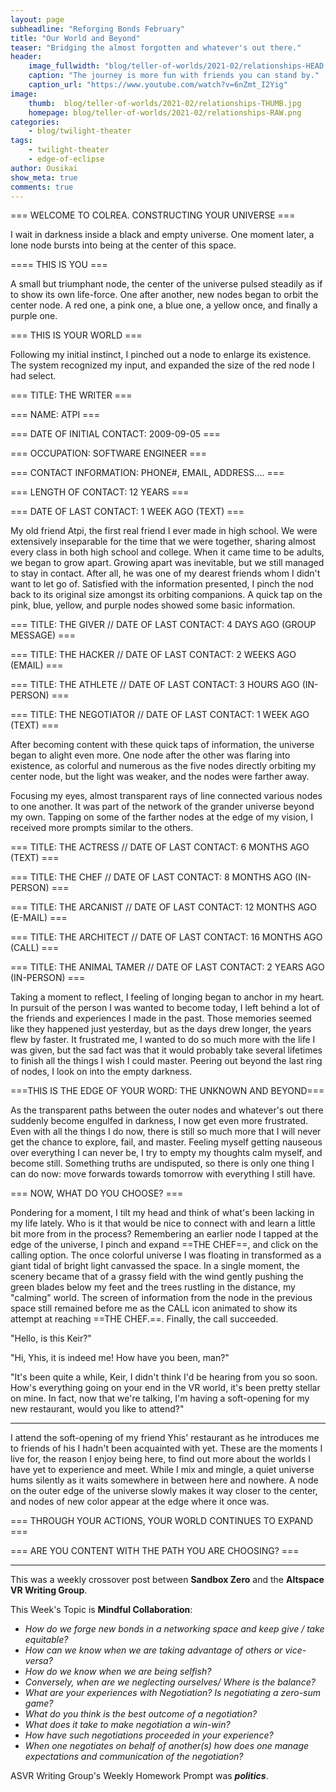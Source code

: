 ```yaml
---
layout: page
subheadline: "Reforging Bonds February"
title: "Our World and Beyond"
teaser: "Bridging the almost forgotten and whatever's out there."
header:
    image_fullwidth: "blog/teller-of-worlds/2021-02/relationships-HEAD.png"
    caption: "The journey is more fun with friends you can stand by."
    caption_url: "https://www.youtube.com/watch?v=6nZmt_I2Yig"
image:
    thumb:  blog/teller-of-worlds/2021-02/relationships-THUMB.jpg
    homepage: blog/teller-of-worlds/2021-02/relationships-RAW.png
categories:
    - blog/twilight-theater
tags:
    - twilight-theater
    - edge-of-eclipse
author: Ousikai
show_meta: true
comments: true
---
```

=== WELCOME TO COLREA. CONSTRUCTING YOUR UNIVERSE ===

I wait in darkness inside a black and empty universe. One moment later, a lone node bursts into being at the center of this space.

==== THIS IS YOU ===

A small but triumphant node, the center of the universe pulsed steadily as if to show its own life-force. One after another, new nodes began to orbit the center node. A red one, a pink one, a blue one, a yellow once, and finally a purple one.

=== THIS IS YOUR WORLD ===

Following my initial instinct, I pinched out a node to enlarge its existence. The system recognized my input, and expanded the size of the red node I had select.

=== TITLE: THE WRITER ===

=== NAME: ATPI ===

=== DATE OF INITIAL CONTACT: 2009-09-05 ===

=== OCCUPATION: SOFTWARE ENGINEER ===

=== CONTACT INFORMATION: PHONE#, EMAIL, ADDRESS.... ===

=== LENGTH OF CONTACT: 12 YEARS ===

=== DATE OF LAST CONTACT: 1 WEEK AGO (TEXT) ===

My old friend Atpi, the first real friend I ever made in high school. We were extensively inseparable for the time that we were together, sharing almost every class in both high school and college. When it came time to be adults, we began to grow apart. Growing apart was inevitable, but we still managed to stay in contact. After all, he was one of my dearest friends whom I didn't want to let go of. Satisfied with the information presented, I pinch the nod  back to its original size amongst its orbiting companions. A quick tap on the pink, blue, yellow, and purple nodes showed some basic information.

=== TITLE: THE GIVER // DATE OF LAST CONTACT: 4 DAYS AGO (GROUP MESSAGE) ===

=== TITLE: THE HACKER // DATE OF LAST CONTACT: 2 WEEKS AGO (EMAIL) ===

=== TITLE: THE ATHLETE // DATE OF LAST CONTACT: 3 HOURS AGO (IN-PERSON) ===

=== TITLE: THE NEGOTIATOR // DATE OF LAST CONTACT: 1 WEEK AGO (TEXT) ===

After becoming content with these quick taps of information, the universe began to alight even more. One node after the other was flaring into existence, as colorful and numerous as the five nodes directly orbiting my center node, but the light was weaker, and the nodes were farther away. 

Focusing my eyes, almost transparent rays of line connected various nodes to one another. It was part of the network of the grander universe beyond my own. Tapping on some of the farther nodes at the edge of my vision, I received more prompts similar to the others.

=== TITLE: THE ACTRESS // DATE OF LAST CONTACT: 6 MONTHS AGO (TEXT) ===

=== TITLE: THE CHEF // DATE OF LAST CONTACT: 8 MONTHS AGO (IN-PERSON) ===

=== TITLE: THE ARCANIST // DATE OF LAST CONTACT: 12 MONTHS AGO (E-MAIL) ===

=== TITLE: THE ARCHITECT // DATE OF LAST CONTACT: 16 MONTHS AGO (CALL) ===

=== TITLE: THE ANIMAL TAMER // DATE OF LAST CONTACT: 2 YEARS AGO (IN-PERSON) ===

Taking a moment to reflect, I feeling of longing began to anchor in my heart. In pursuit of the person I was wanted to become today, I left behind a lot of the friends and experiences I made in the past. Those memories seemed like they happened just yesterday, but as the days drew longer, the years flew by faster. It frustrated me, I wanted to do so much more with the life I was given, but the sad fact was that it would probably take several lifetimes to finish all the things I wish I could master. Peering out beyond the last ring of nodes, I look on into the empty darkness.

===THIS IS THE EDGE OF YOUR WORD: THE UNKNOWN AND BEYOND===

As the transparent paths between the outer nodes and whatever's out there suddenly become engulfed in darkness, I now get even more frustrated. Even with all the things I do now, there is still so much more that I will never get the chance to explore, fail, and master. Feeling myself getting nauseous over everything I can never be, I try to empty my thoughts calm myself, and become still. Something truths are undisputed, so there is only one thing I can do now: move forwards towards tomorrow with everything I still have.

=== NOW, WHAT DO YOU CHOOSE? ===

Pondering for a moment, I tilt my head and think of what's been lacking in my life lately. Who is it that would be nice to connect with and learn a little bit more from in the process? Remembering an earlier node I tapped at the edge of the universe, I pinch and expand ==THE CHEF==, and click on the calling option. The once colorful universe I was floating in transformed as a giant tidal of bright light canvassed the space. In a single moment, the scenery became that of a grassy field with the wind gently pushing the green blades below my feet and the trees rustling in the distance, my "calming" world. The screen of information from the node in the previous space still remained before me as the CALL icon animated to show its attempt at reaching ==THE CHEF.==. Finally, the call succeeded.

"Hello, is this Keir?"

"Hi, Yhis, it is indeed me! How have you been, man?"

"It's been quite a while, Keir, I didn't think I'd be hearing from you so soon. How's everything going on your end in the VR world, it's been pretty stellar on mine. In fact, now that we're talking, I'm having a soft-opening for my new restaurant, would you like to attend?"

---

I attend the soft-opening of my friend Yhis' restaurant as he introduces me to friends of his I hadn't been acquainted with yet. These are the moments I live for, the reason I enjoy being here, to find out more about the worlds I have yet to experience and meet. While I mix and mingle, a quiet universe hums silently as it waits somewhere in between here and nowhere. A node on the outer edge of the universe slowly makes it way closer to the center, and nodes of new color appear at the edge where it once was.

=== THROUGH YOUR ACTIONS, YOUR WORLD CONTINUES TO EXPAND ===

=== ARE YOU CONTENT WITH THE PATH YOU ARE CHOOSING? ===

----

This was a weekly crossover post between **Sandbox Zero** and the **Altspace VR Writing Group**. 

This Week's Topic is **Mindful Collaboration**:
* *How do we forge new bonds in a networking space and keep give / take equitable?* 
* *How can we know when we are taking advantage of others or vice-versa?*
* *How do we know when we are being selfish?*
* *Conversely, when are we neglecting ourselves/ Where is the balance?*
* *What are your experiences with Negotiation? Is negotiating a zero-sum game?* 
* *What do you think is the best outcome of a negotiation?* 
* *What does it take to make negotiation a win-win?* 
* *How have such negotiations proceeded in your experience?* 
* *When one negotiates on behalf of another(s) how does one manage expectations and communication of the negotiation?*

ASVR Writing Group's Weekly Homework Prompt was ***politics***.